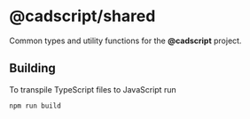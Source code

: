 # @cadscript/shared

Common types and utility functions for the **@cadscript** project.

## Building

To transpile TypeScript files to JavaScript run

```bash
npm run build
```
